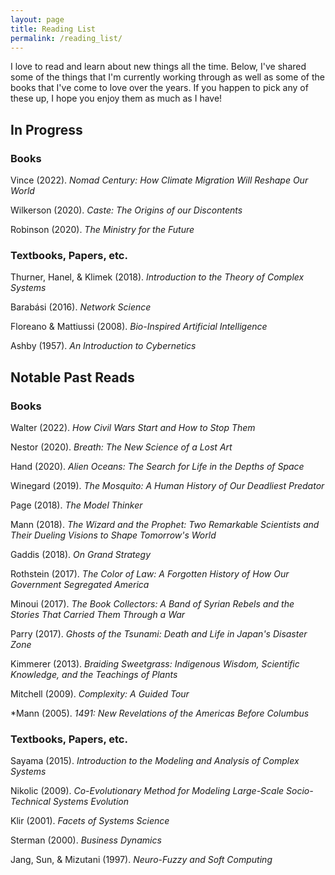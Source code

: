 ```yaml
---
layout: page
title: Reading List
permalink: /reading_list/
---
```


I love to read and learn about new things all the time. Below, I've shared some of the things that I'm currently working through as well as some of the books that I've come to love over the years. If you happen to pick any of these up, I hope you enjoy them as much as I have!


## In Progress

### Books
Vince (2022). *Nomad Century: How Climate Migration Will Reshape Our World*

Wilkerson (2020). *Caste: The Origins of our Discontents*

Robinson (2020). *The Ministry for the Future*

### Textbooks, Papers, etc.

Thurner, Hanel, & Klimek (2018). *Introduction to the Theory of Complex Systems*

Barabási (2016). *Network Science* 

Floreano & Mattiussi (2008). *Bio-Inspired Artificial Intelligence*

Ashby (1957). *An Introduction to Cybernetics*


## Notable Past Reads

### Books
Walter (2022). *How Civil Wars Start and How to Stop Them*

Nestor (2020). *Breath: The New Science of a Lost Art*

Hand (2020). *Alien Oceans: The Search for Life in the Depths of Space*

Winegard (2019). *The Mosquito: A Human History of Our Deadliest Predator*

Page (2018). *The Model Thinker*

Mann (2018). *The Wizard and the Prophet: Two Remarkable Scientists and Their Dueling Visions to Shape Tomorrow's World*

Gaddis (2018). *On Grand Strategy*

Rothstein (2017). *The Color of Law: A Forgotten History of How Our Government Segregated America*

Minoui (2017). *The Book Collectors: A Band of Syrian Rebels and the Stories That Carried Them Through a War*

Parry (2017). *Ghosts of the Tsunami: Death and Life in Japan's Disaster Zone*

Kimmerer (2013). *Braiding Sweetgrass: Indigenous Wisdom, Scientific Knowledge, and the Teachings of Plants*

Mitchell (2009). *Complexity: A Guided Tour*

*Mann (2005). *1491: New Revelations of the Americas Before Columbus*

### Textbooks, Papers, etc.
Sayama (2015). *Introduction to the Modeling and Analysis of Complex Systems*

Nikolic (2009). *Co-Evolutionary Method for Modeling Large-Scale Socio-Technical Systems Evolution*

Klir (2001). *Facets of Systems Science*

Sterman (2000). *Business Dynamics*

Jang, Sun, & Mizutani (1997). *Neuro-Fuzzy and Soft Computing*

